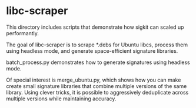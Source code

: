 # libc-scraper

This directory includes scripts that demonstrate how sigkit can scaled up performantly.

The goal of libc-scraper is to scrape *.debs for Ubuntu libcs, process them using headless mode, and generate space-efficient signature libraries.

batch_process.py demonstrates how to generate signatures using headless mode.

Of special interest is merge_ubuntu.py, which shows how you can make create small signature libraries that combine multiple versions of the same library.
Using clever tricks, it is possible to aggressively deduplicate across multiple versions while maintaining accuracy.
